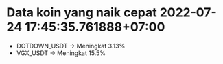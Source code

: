 # Data koin yang naik cepat 2022-07-24 17:45:35.761888+07:00

* DOTDOWN_USDT -> Meningkat 3.13%
* VGX_USDT -> Meningkat 15.5%
